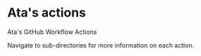 # Ata's actions

Ata's GitHub Workflow Actions

Navigate to sub-directories for more information on each action.

